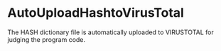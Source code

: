 # AutoUploadHashtoVirusTotal
The HASH dictionary file is automatically uploaded to VIRUSTOTAL for judging the program code.
